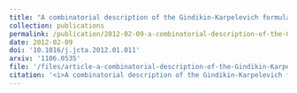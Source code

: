 ```yaml
---
title: "A combinatorial description of the Gindikin-Karpelevich formula in type A"
collection: publications
permalink: /publication/2012-02-09-a-combinatorial-description-of-the-Gindikin-Karpelevich-formula-in-type-A
date: 2012-02-09
doi: '10.1016/j.jcta.2012.01.011'
arxiv: '1106.0535'
file: '/files/article-a-combinatorial-description-of-the-Gindikin-Karpelevich-formula-in-type-A.pdf'
citation: '<i>A combinatorial description of the Gindikin-Karpelevich formula in type A</i> (with <a href="http://www.math.uconn.edu/~khlee">K.-H. Lee</a>), J. Combin. Theory Ser. A. <b>119</b> (2012), 1081–1094.'
---
```

